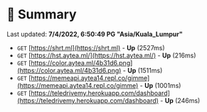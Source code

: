 # 📖 Summary
Last updated: **7/4/2022, 6:50:49 PG "Asia/Kuala_Lumpur"**

- `GET` [https://shrt.ml](https://shrt.ml) - **Up** (2527ms)
- `GET` [https://hst.aytea.ml/](https://hst.aytea.ml/) - **Up** (216ms)
- `GET` [https://color.aytea.ml/4b31d6.png](https://color.aytea.ml/4b31d6.png) - **Up** (1511ms)
- `GET` [https://memeapi.aytea14.repl.co/gimme](https://memeapi.aytea14.repl.co/gimme) - **Up** (1001ms)
- `GET` [https://teledrivemy.herokuapp.com/dashboard](https://teledrivemy.herokuapp.com/dashboard) - **Up** (246ms)
